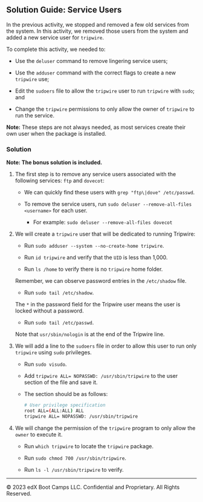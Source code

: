 ## Solution Guide: Service Users

In the previous activity, we stopped and removed a few old services from the system. In this activity, we removed those users from the system and added a new service user for `tripwire`.

To complete this activity, we needed to:

- Use the `deluser` command to remove lingering service users;

- Use the `adduser` command with the correct flags to create a new `tripwire` use;

- Edit the `sudoers` file to allow the `tripwire` user to run `tripwire` with `sudo`; and

- Change the `tripwire` permissions to only allow the owner of `tripwire` to run the service.

**Note:** These steps are not always needed, as most services create their own user when the package is installed.

### Solution

**Note: The bonus solution is included.**

1. The first step is to remove any service users associated with the following services: `ftp` and `dovecot`:
 
    - We can quickly find these users with `grep "ftp\|dove" /etc/passwd`.

    - To remove the service users, run `sudo deluser --remove-all-files <username>` for each user. 

        - For example: `sudo deluser --remove-all-files dovecot`

2. We will create a `tripwire` user that will be dedicated to running Tripwire:

    - Run `sudo adduser --system --no-create-home tripwire`.

    - Run `id tripwire` and verify that the `UID` is less than 1,000.

    - Run `ls /home` to verify there is no `tripwire` home folder.

    Remember, we can observe password entries in the `/etc/shadow` file.

     - Run `sudo tail /etc/shadow`.

    The `*` in the password field for the Tripwire user means the user is locked without a password.

     - Run `sudo tail /etc/passwd`.

    Note that `usr/sbin/nologin` is at the end of the Tripwire line.

3. We will add a line to the `sudoers` file in order to allow this user to run only `tripwire` using `sudo` privileges.

    - Run `sudo visudo`.

    - Add `tripwire ALL= NOPASSWD: /usr/sbin/tripwire` to the user section of the file and save it.

    - The section should be as follows:

        ```bash
        # User privilege specification
        root ALL=(ALL:ALL) ALL
        tripwire ALL= NOPASSWD: /usr/sbin/tripwire
        ```

4. We will change the permission of the `tripwire` program to only allow the `owner` to execute it.

    - Run `which tripwire` to locate the `tripwire` package.

    - Run `sudo chmod 700 /usr/sbin/tripwire`.

    - Run `ls -l /usr/sbin/tripwire` to verify.

---

© 2023 edX Boot Camps LLC. Confidential and Proprietary. All Rights Reserved.
